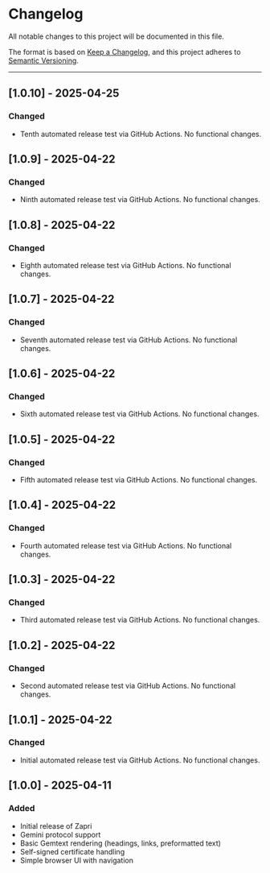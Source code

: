 # Changelog

All notable changes to this project will be documented in this file.

The format is based on [Keep a Changelog](https://keepachangelog.com/en/1.0.0/),
and this project adheres to [Semantic Versioning](https://semver.org/).

---

## [1.0.10] - 2025-04-25
### Changed
- Tenth automated release test via GitHub Actions. No functional changes.

## [1.0.9] - 2025-04-22
### Changed
- Ninth automated release test via GitHub Actions. No functional changes.

## [1.0.8] - 2025-04-22
### Changed
- Eighth automated release test via GitHub Actions. No functional changes.

## [1.0.7] - 2025-04-22
### Changed
- Seventh automated release test via GitHub Actions. No functional changes.

## [1.0.6] - 2025-04-22
### Changed
- Sixth automated release test via GitHub Actions. No functional changes.

## [1.0.5] - 2025-04-22
### Changed
- Fifth automated release test via GitHub Actions. No functional changes.

## [1.0.4] - 2025-04-22
### Changed
- Fourth automated release test via GitHub Actions. No functional changes.

## [1.0.3] - 2025-04-22
### Changed
- Third automated release test via GitHub Actions. No functional changes.

## [1.0.2] - 2025-04-22
### Changed
- Second automated release test via GitHub Actions. No functional changes.

## [1.0.1] - 2025-04-22
### Changed
- Initial automated release test via GitHub Actions. No functional changes.

## [1.0.0] - 2025-04-11
### Added
- Initial release of Zapri
- Gemini protocol support
- Basic Gemtext rendering (headings, links, preformatted text)
- Self-signed certificate handling
- Simple browser UI with navigation
